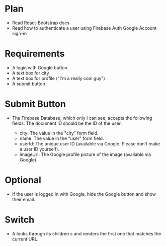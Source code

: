 # Plan

- Read React-Bootstrap docs
- Read how to authenticate a user using Firebase Auth Google Account sign-in 

# Requirements 

- A login with Google button.
- A text box for city
- A text box for profile ("I'm a really cool guy")
- A submit button

# Submit Button
- The Firebase Database, which only I can see, accepts the following fields. The document ID should be the ID of the user.

  - city: The value in the "city" form field.
  - name: The value in the "user" form field.
  - userId: The unique user ID (available via Google. Please don't make a user ID yourself).
  - imageUrl: The Google profile picture of the image (available via Google).

# Optional 
 - If the user is logged in with Google, hide the Google button and show their email.

# Switch
- A <Switch> looks through its children <Route>s and
            renders the first one that matches the current URL. 